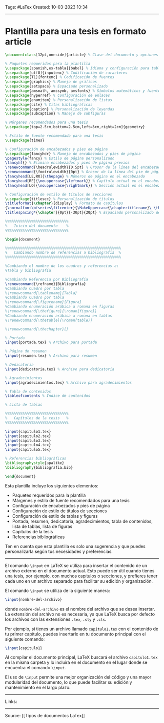 Tags: #LaTex 
Created: 10-03-2023 10:34 

--- 

# Plantilla para una tesis en formato article

```Latex
\documentclass[12pt,oneside]{article} % Clase del documento y opciones

% Paquetes requeridos para la plantilla
\usepackage[spanish,es-tabla]{babel} % Idioma y configuración para tablas
\usepackage[utf8]{inputenc} % Codificación de caracteres
\usepackage[T1]{fontenc} % Codificación de fuentes
\usepackage{graphicx} % Manejo de gráficos
\usepackage{setspace} % Espaciado personalizado
\usepackage{amsmath, amssymb, amsfonts} % Símbolos matemáticos y fuentes
\usepackage{hyperref} % Configuración de enlaces
\usepackage{enumitem} % Personalización de listas
\usepackage{cite} % Citas bibliográficas
\usepackage{caption} % Personalización de leyendas
\usepackage{subcaption} % Manejo de subfiguras

% Márgenes recomendados para una tesis
\usepackage[top=2.5cm,bottom=2.5cm,left=3cm,right=2cm]{geometry}

% Estilo de fuente recomendado para una tesis
\usepackage{times}

% Configuración de encabezados y pies de página
\usepackage{fancyhdr} % Manejo de encabezados y pies de página
\pagestyle{fancy} % Estilo de página personalizado
\fancyhf{} % Elimina encabezados y pies de página previos
\renewcommand{\headrulewidth}{0.5pt} % Grosor de la línea del encabezado
\renewcommand{\footrulewidth}{0pt} % Grosor de la línea del pie de página
\fancyhead[LE,RO]{\thepage} % Números de página en el encabezado
\fancyhead[RE]{\nouppercase{\leftmark}} % Capítulo actual en el encabezado derecho
\fancyhead[LO]{\nouppercase{\rightmark}} % Sección actual en el encabezado izquierdo

% Configuración de estilo de títulos de secciones
\usepackage{titlesec} % Personalización de títulos
\titleformat{\chapter}[display] % Formato de capítulos
{\normalfont\bfseries\filcenter}{\MakeUppercase{\chaptertitlename}\ \thechapter}{0pt}{\Large} % Formato de título de capítulo
\titlespacing*{\chapter}{0pt}{-30pt}{20pt} % Espaciado personalizado de capítulos

%%%%%%%%%%%%%%%%%%%%%%%%%%%%%
%   Inicio del documento    %
%%%%%%%%%%%%%%%%%%%%%%%%%%%%%

\begin{document}

%%%%%%%%%%%%%%%%%%%%%%%%%%%%%%%%%%%%%%%%%%%%%%%%%%%%%
%	Cambiando nombre de referencias a bibliografía	%
%%%%%%%%%%%%%%%%%%%%%%%%%%%%%%%%%%%%%%%%%%%%%%%%%%%%%

%Cambiando el nombre de los cuadros y referencias a:
%Tabla y bibliografía

%Cambiando Referencia por Bibliografía
\renewcommand{\refname}{Bibliografía}
%Cambiando Cuadro por tabla
%\renewcommand{\tablename}{Tabla}
%Cambiando Cuadro por tabla
%\renewcommand{\figurename}{Figura}
%Cambiando enumeración arábica a romana en figuras
%\renewcommand{\thefigure}{\roman{figure}}
%Cambiando enumeración arábica a romana en tablas
%\renewcommand{\thetable}{\roman{table}}

%\renewcommand{\thechapter}{}

% Portada
\input{portada.tex} % Archivo para portada

% Página de resumen
\input{resumen.tex} % Archivo para resumen

% Dedicatoria
\input{dedicatoria.tex} % Archivo para dedicatoria

% Agradecimientos
\input{agradecimientos.tex} % Archivo para agradecimientos

% Tabla de contenidos
\tableofcontents % Índice de contenidos

% Lista de tablas

%%%%%%%%%%%%%%%%%%%%%%%%%%%%%
%   Capítulos de la tesis   %
%%%%%%%%%%%%%%%%%%%%%%%%%%%%%

\input{capitulo1.tex} 
\input{capitulo2.tex} 
\input{capitulo3.tex} 
\input{capitulo4.tex} 
\input{capitulo5.tex} 

% Referencias bibliográficas 
\bibliographystyle{apalike} 
\bibliography{bibliografia.bib} 

\end{document}
```

Esta plantilla incluye los siguientes elementos:

-   Paquetes requeridos para la plantilla
-   Márgenes y estilo de fuente recomendados para una tesis
-   Configuración de encabezados y pies de página
-   Configuración de estilo de títulos de secciones
-   Configuración de estilo de tablas y figuras
-   Portada, resumen, dedicatoria, agradecimientos, tabla de contenidos, lista de tablas, lista de figuras
-   Capítulos de la tesis
-   Referencias bibliográficas

Ten en cuenta que esta plantilla es solo una sugerencia y que puedes personalizarla según tus necesidades y preferencias.

--------------------------------------------------

El comando `\input` en LaTeX se utiliza para insertar el contenido de un archivo externo en el documento actual. Esto puede ser útil cuando tienes una tesis, por ejemplo, con muchos capítulos o secciones, y prefieres tener cada uno en un archivo separado para facilitar su edición y organización.

El comando `\input` se utiliza de la siguiente manera:

```Latex
\input{nombre-del-archivo}
```

donde `nombre-del-archivo` es el nombre del archivo que se desea insertar. La extensión del archivo no es necesaria, ya que LaTeX busca por defecto los archivos con las extensiones `.tex`, `.sty` y `.cls`.

Por ejemplo, si tienes un archivo llamado `capitulo1.tex` con el contenido de tu primer capítulo, puedes insertarlo en tu documento principal con el siguiente comando:

```Latex
\input{capitulo1}
```

Al compilar el documento principal, LaTeX buscará el archivo `capitulo1.tex` en la misma carpeta y lo incluirá en el documento en el lugar donde se encuentra el comando `\input`.

El uso de `\input` permite una mejor organización del código y una mayor modularidad del documento, lo que puede facilitar su edición y mantenimiento en el largo plazo.

--- 

Links: 

--- 

Source: 
[[Tipos de documentos LaTex]]